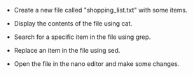 - Create a new file called "shopping_list.txt" with some items.

- Display the contents of the file using cat.

- Search for a specific item in the file using grep.

- Replace an item in the file using sed.

- Open the file in the nano editor and make some changes.